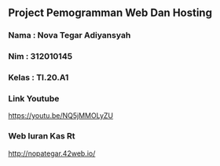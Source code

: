 ## Project Pemogramman Web Dan Hosting

### Nama    : Nova Tegar Adiyansyah
### Nim     : 312010145
### Kelas   : TI.20.A1

### Link Youtube
https://youtu.be/NQ5jMMOLyZU


### Web Iuran Kas Rt
http://nopategar.42web.io/